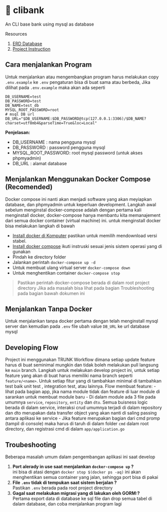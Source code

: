 # 🏦 clibank

An CLI base bank using mysql as database

Resources
1. [ERD Database](https://drawsql.app/next-bigit/diagrams/cli-bank)
2. [Project Instruction](https://docs.google.com/document/d/15zOXYvx6ln4zrvs9mnbCvrL_DFTMg5wWvbCVrDsHzns/edit)


## Cara menjalankan Program
Untuk menjalankan atau mengembangkan program harus melakukan copy `.env.example` ke `.env`
pengaturan bisa di buat sama atau berbeda, Jika dilihat pada `.env.example` maka akan ada seperti
```
DB_USERNAME=test
DB_PASSWORD=test
DB_NAME=test_db
MYSQL_ROOT_PASSWORD=root
# msql DB url
DB_URL="$DB_USERNAME:$DB_PASSWORD@tcp(127.0.0.1:3306)/$DB_NAME?charset=utf8mb4&parseTime=True&loc=Local"
```
**Penjelasan:**
- DB_USERNAME : nama pengguna mysql
- DB_PASSWORD : password pengguna mysql
- MYSQL_ROOT_PASSWORD: root mysql password (untuk akses phpmyadmin)
- DB_URL : alamat database

## Menjalankan Menggunakan Docker Compose (Recomended)

Docker compose ini nanti akan menjadi software yang akan meyiapkan database, dan phpmyadmin
untuk keperluan development. Langkah awal sebelum menginstal docker-compose adalah dengan pertama kali menginstall docker, docker-compose hanya membantu kita memanajement dari semua docker container (virtual machine) ini. untuk menginstall docker bisa melakukan langkah di bawah
- [Install docker di Komputer](https://docs.docker.com/engine/install/) pastikan untuk memilih mendownload versi stabel.
- [Install docker compose](https://docs.docker.com/compose/install/) ikuti instruski sesuai jenis sistem operasi yang di gunakan
- Pindah ke directory folder
- Jalankan perintah `docker-compose up -d`
- Untuk membuat ulang virtual server `docker-compose down`
- Untuk menghentikan container `docker-compose stop`

>Pastikan perintah docker-compose berada di dalam root project directory
>Jika ada masalah bisa lihat pada bagian Troubleshooting pada bagian bawah dokumen ini

## Menjalankan Tanpa Docker
Untuk menjalankan tanpa docker pertama dengan telah menginstall mysql server dan kemudian pada
`.env` file ubah value `DB_URL` ke url database mysql

## Developing Flow
Project ini menggunakan TRUNK Workflow dimana setiap update feature harus di buat seminimal mungkin dan tidak boleh melakukan pull langsung ke `main` branch. Langkah untuk melakukan develop project ini, untuk setiap feature yang akan di buat harus memiliki nama branch seperti `feature/<name>`. Untuk setiap fitur yang di tambahkan minimal di tambahkan test baik unit test
, integration test, atau lainnya. 
Flow membuat feature:
    - lihat pada bagian app, jika nama module tidak dan feature di luar module di sarankan untuk
      membuat module baru
    - Di dalam module ada 3 file pada umumnya `service`, `repository`, `entity` dan `dto`. Semua buisness logic berada di dalam service, interaksi crud umumnya terjadi di dalam repository dan dto merupakan data transfer object yang akan nanti di saling passing antara 
    aplikasi ke service
    - Jika feature merupakan bagian dari cmd promp (tampil di console) maka harus di taruh di dalam folder `cmd` dalam root directory, dan registrasi cmd di dalam `app/application.go`


## Troubeshooting
Beberapa masalah umum dalam pengembangan aplikasi ini saat develop
1. **Port alerady in use saat menjalankan `docker-compose up` ?**<br/>
   ini bisa di atasi dengan `docker stop $(docker ps -aq)` ini akan menghentikan semua
   container yang jalan, sehingga port bisa di pakai
2. **File `.env` tidak di tempukan saat sistem berjalan ?**<br/>
   Pastikan `.env` berada pada root project directory
3. **Gagal saat melakukan migrasi yang di lakukan oleh GORM:?**<br/>
   Pertama export data di database ke sql file dan drop semua
   tabel di dalam database, dan coba menjalankan program lagi
